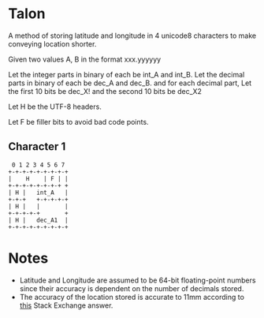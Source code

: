 # Talon
A method of storing latitude and longitude in 4 unicode8 characters to make
conveying location shorter.

Given two values A, B in the format xxx.yyyyyy

Let the integer parts in binary of each be int_A and int_B.
Let the decimal parts in binary of each be dec_A and dec_B.
and for each decimal part,
Let the first 10 bits be dec_X! and the second 10 bits be dec_X2

Let H be the UTF-8 headers.

Let F be filler bits to avoid bad code points.
## Character 1
````
 0 1 2 3 4 5 6 7
+-+-+-+-+-+-+-+-+
|    H    | F | |
+-+-+-+-+-+-+-+ +
| H |   int_A   |
+-+-+   +-+-+-+-+
| H |   |       |
+-+-+-+-+       +
| H |   dec_A1  |
+-+-+-+-+-+-+-+-+
`````
# Notes
* Latitude and Longitude are assumed to be 64-bit floating-point numbers since
  their accuracy is dependent on the number of decimals stored.
* The accuracy of the location stored is accurate to 11mm according to
  [this](http://gis.stackexchange.com/questions/8650/how-to-measure-the-accuracy-of-latitude-and-longitude)
  Stack Exchange answer.
